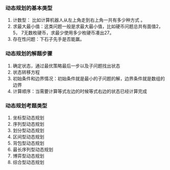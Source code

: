 ### 动态规划的基本类型
1. 计数型： 比如计算机器人从左上角走到右上角一共有多少种方式 。
2. 求最大最小值：这类问题一般是求最大最小值，比如硬币问题总共有面值2，5， 7无数枚硬币，求最少使用多少枚硬币凑出27。
3. 存在性问题：下石子先手是否能赢。
### 动态规划的解题步骤
1.  确定状态，通过最优策略最后一步以及子问题找出状态
2.  状态转移方程 
3. 初始条件和边界情况：初始条件就是最小的子问题的解，边界条件就是数组的边界
4. 计算顺序：当需要计算等式左边的时候等式右边的状态已经计算完成
### 动态规划考题类型
1. 坐标型动态规划
2. 序列型动态规划
3. 划分型动态规划
4. 区间型动态规划
5. 背包型动态规划
6. 最长序列型动态规划
7. 博弈型动态规划
8. 综合型动态规划
 

<!--stackedit_data:
eyJoaXN0b3J5IjpbLTE2Nzc5ODY1NDAsLTQyNjYxMTI4MywtMj
EyOTY3NjY2OSwtODY5NDA0MzAwLC0xNTUzOTIwNDgxLC0yNDc4
NTExOTAsLTExMzk0Nzg0OTMsMTY5ODAyNDkwMywtOTMyMjgyND
c4LC0xNjc5Njc5MjgxXX0=
-->